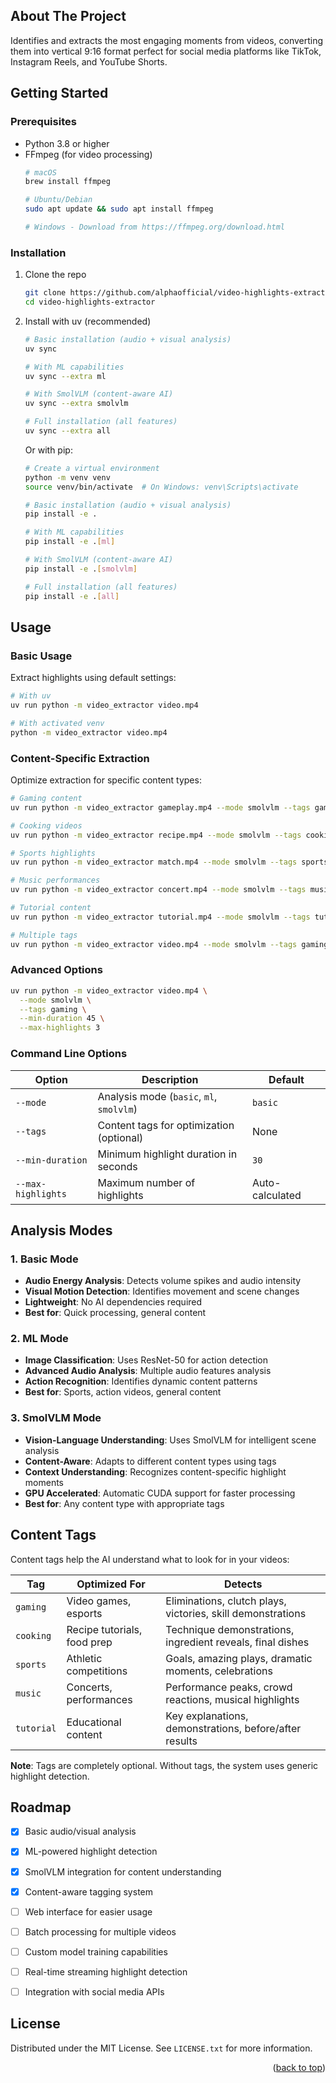 <!-- Improved compatibility of back to top link: See: https://github.com/othneildrew/Best-README-Template/pull/73 -->
<a name="readme-top"></a>

<!-- ABOUT THE PROJECT -->
## About The Project

Identifies and extracts the most engaging moments from videos, converting them into vertical 9:16 format perfect for social media platforms like TikTok, Instagram Reels, and YouTube Shorts.

<!-- GETTING STARTED -->
## Getting Started

### Prerequisites

* Python 3.8 or higher
* FFmpeg (for video processing)
  ```sh
  # macOS
  brew install ffmpeg

  # Ubuntu/Debian
  sudo apt update && sudo apt install ffmpeg

  # Windows - Download from https://ffmpeg.org/download.html
  ```

### Installation

1. Clone the repo
   ```sh
   git clone https://github.com/alphaofficial/video-highlights-extractor.git
   cd video-highlights-extractor
   ```

2. Install with uv (recommended)
   ```sh
   # Basic installation (audio + visual analysis)
   uv sync

   # With ML capabilities
   uv sync --extra ml

   # With SmolVLM (content-aware AI)
   uv sync --extra smolvlm

   # Full installation (all features)
   uv sync --extra all
   ```

   Or with pip:
   ```sh
   # Create a virtual environment
   python -m venv venv
   source venv/bin/activate  # On Windows: venv\Scripts\activate

   # Basic installation (audio + visual analysis)
   pip install -e .

   # With ML capabilities
   pip install -e .[ml]

   # With SmolVLM (content-aware AI)
   pip install -e .[smolvlm]

   # Full installation (all features)
   pip install -e .[all]
   ```


<!-- USAGE EXAMPLES -->
## Usage

### Basic Usage

Extract highlights using default settings:
```bash
# With uv
uv run python -m video_extractor video.mp4

# With activated venv
python -m video_extractor video.mp4
```

### Content-Specific Extraction

Optimize extraction for specific content types:

```bash
# Gaming content
uv run python -m video_extractor gameplay.mp4 --mode smolvlm --tags gaming

# Cooking videos
uv run python -m video_extractor recipe.mp4 --mode smolvlm --tags cooking

# Sports highlights
uv run python -m video_extractor match.mp4 --mode smolvlm --tags sports

# Music performances
uv run python -m video_extractor concert.mp4 --mode smolvlm --tags music

# Tutorial content
uv run python -m video_extractor tutorial.mp4 --mode smolvlm --tags tutorial

# Multiple tags
uv run python -m video_extractor video.mp4 --mode smolvlm --tags gaming sports
```

### Advanced Options

```bash
uv run python -m video_extractor video.mp4 \
  --mode smolvlm \
  --tags gaming \
  --min-duration 45 \
  --max-highlights 3
```

### Command Line Options

| Option | Description | Default |
|--------|-------------|---------|
| `--mode` | Analysis mode (`basic`, `ml`, `smolvlm`) | `basic` |
| `--tags` | Content tags for optimization (optional) | None |
| `--min-duration` | Minimum highlight duration in seconds | `30` |
| `--max-highlights` | Maximum number of highlights | Auto-calculated |


<!-- ANALYSIS MODES -->
## Analysis Modes

### 1. Basic Mode
- **Audio Energy Analysis**: Detects volume spikes and audio intensity
- **Visual Motion Detection**: Identifies movement and scene changes
- **Lightweight**: No AI dependencies required
- **Best for**: Quick processing, general content

### 2. ML Mode
- **Image Classification**: Uses ResNet-50 for action detection
- **Advanced Audio Analysis**: Multiple audio features analysis
- **Action Recognition**: Identifies dynamic content patterns
- **Best for**: Sports, action videos, general content

### 3. SmolVLM Mode
- **Vision-Language Understanding**: Uses SmolVLM for intelligent scene analysis
- **Content-Aware**: Adapts to different content types using tags
- **Context Understanding**: Recognizes content-specific highlight moments
- **GPU Accelerated**: Automatic CUDA support for faster processing
- **Best for**: Any content type with appropriate tags


<!-- CONTENT TAGS -->
## Content Tags

Content tags help the AI understand what to look for in your videos:

| Tag | Optimized For | Detects |
|-----|---------------|---------|
| `gaming` | Video games, esports | Eliminations, clutch plays, victories, skill demonstrations |
| `cooking` | Recipe tutorials, food prep | Technique demonstrations, ingredient reveals, final dishes |
| `sports` | Athletic competitions | Goals, amazing plays, dramatic moments, celebrations |
| `music` | Concerts, performances | Performance peaks, crowd reactions, musical highlights |
| `tutorial` | Educational content | Key explanations, demonstrations, before/after results |

**Note**: Tags are completely optional. Without tags, the system uses generic highlight detection.

<!-- ROADMAP -->
## Roadmap

- [x] Basic audio/visual analysis
- [x] ML-powered highlight detection
- [x] SmolVLM integration for content understanding
- [x] Content-aware tagging system
- [ ] Web interface for easier usage
- [ ] Batch processing for multiple videos
- [ ] Custom model training capabilities
- [ ] Real-time streaming highlight detection
- [ ] Integration with social media APIs


<!-- LICENSE -->
## License

Distributed under the MIT License. See `LICENSE.txt` for more information.

<p align="right">(<a href="#readme-top">back to top</a>)</p>




